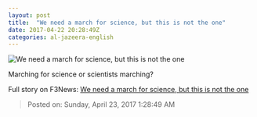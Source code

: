 ```yaml
---
layout: post
title:  "We need a march for science, but this is not the one"
date: 2017-04-22 20:28:49Z
categories: al-jazeera-english
---
```


![We need a march for science, but this is not the one](http://www.aljazeera.com/mritems/Images/2017/4/22/03827184b8e74a4f9ea9afd0193dd56c_18.jpg)

Marching for science or scientists marching?


Full story on F3News: [We need a march for science, but this is not the one](http://www.f3nws.com/n/RVzdMJ)

> Posted on: Sunday, April 23, 2017 1:28:49 AM
